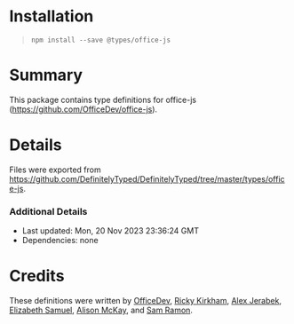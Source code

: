 # Installation
> `npm install --save @types/office-js`

# Summary
This package contains type definitions for office-js (https://github.com/OfficeDev/office-js).

# Details
Files were exported from https://github.com/DefinitelyTyped/DefinitelyTyped/tree/master/types/office-js.

### Additional Details
 * Last updated: Mon, 20 Nov 2023 23:36:24 GMT
 * Dependencies: none

# Credits
These definitions were written by [OfficeDev](https://github.com/OfficeDev), [Ricky Kirkham](https://github.com/Rick-Kirkham), [Alex Jerabek](https://github.com/AlexJerabek), [Elizabeth Samuel](https://github.com/ElizabethSamuel-MSFT), [Alison McKay](https://github.com/alison-mk), and [Sam Ramon](https://github.com/samantharamon).

